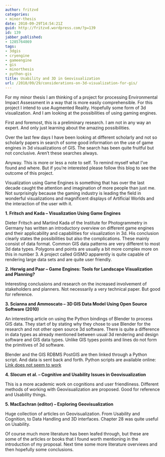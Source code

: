 ```yaml
---
author: fritzvd
categories:
- minor-thesis
date: 2010-09-29T14:54:21Z
guid: http://fritzvd.wordpress.com/?p=139
id: 139
jabber_published:
- 1285764869
tags:
- 3dgis
- cryengine
- gameengine
- gis
- minorthesis
- python-gis
title: Usability and 3D in Geovisualization
url: /2010/09/29/considerations-on-3d-visualization-for-gis/
---
```


For my minor thesis I am thinking of a project for processing Environmental Impact Assessment in a way that is more easily comprehensible. For this project I intend to use Augmented Reality. Hopefully some form of 3d visualization. And I am looking at the possibilities of using gaming engines.

First and foremost, this is a preliminary research. I am not in any way an expert. And only just learning about the amazing possibilities.

Over the last few days I have been looking at different scholarly and not so scholarly papers in search of some good information on the use of game engines in 3d visualizations of GIS. The search has been quite fruitful but not conclusive. Aren&#8217;t these searches always.

Anyway. This is more or less a note to self. To remind myself what I&#8217;ve found and where. But if you&#8217;re interested please follow this blog to see the outcome of this project.

Visualization using Game Engines is something that has over the last decade caught the attention and imagination of more people than just me. Not surprisingly because the gaming industry is leading the field in wonderful visualizations and magnificent displays of Artificial Worlds and the interaction of the user with it.

**1. Fritsch and Kada &#8211; Visualization Using Game Engines**
  
Dieter Fritsch and Martind Kada of the Institute for Photogrammetry in Germany has written an introductory overview on different game engines and their applicability and capabilities for visualization in 3d. His conclusion clearly states the possibilities but also the complications. These mainly consist of data format. Common GIS data patterns are very different to most 3d data types. Polygons and points are usually a bit more complex more on this in number 3. A project called GISMO apparently is quite capable of rendering large data sets and are quite user friendly.

**2. Herwig and Paar &#8211; Game Engines: Tools for Landscape Visualization and Planning?**
  
Interesting conclusions and research on the increased involvement of stakeholders and planners. Not necessarily a very technical paper. But good for reference.

**3. Scianna and Ammoscato &#8211; 3D GIS Data Model Using Open Source Software (2010)**
  
An interesting article on using the Python bindings of Blender to process GIS data. They start of by stating why they chose to use Blender for the research and not other open source 3d software. There is quite a difference in data types as already mentioned between usual 3d rendering and design software and GIS data types. Unlike GIS types points and lines do not form the primitives of 3d software.
  
Blender and the GIS RDBMS PostGIS are then linked through a Python script. And data is sent back and forth. Python scripts are available online: [Link does not seem to work](www.dirap.unipa.it/python_scripts)

**4. Slocum et al. &#8211; Cognitive and Usability Issues in Geovisualization**
  
This is a more academic work on cognitions and user friendliness. Different methods of working with Geovisualization are proposed. Good for reference and Usability things.

**5. MacEachran (editor) &#8211; Exploring Geovisualization**
  
Huge collection of articles on Geovisualization. From Usability and Cognition, to Data Handling and 3D interfaces. Chapter 28 was quite useful on Usability.

Of course much more literature has been leafed through, but these are some of the articles or books that I found worth mentioning in the introduction of my proposal. Next time some more literature overviews and then hopefully some conclusions.